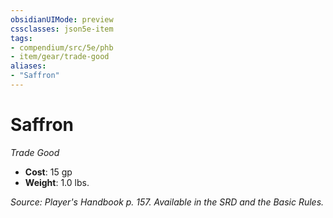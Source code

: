 ```yaml
---
obsidianUIMode: preview
cssclasses: json5e-item
tags:
- compendium/src/5e/phb
- item/gear/trade-good
aliases: 
- "Saffron"
---
```

# Saffron
*Trade Good*  

- **Cost**: 15 gp
- **Weight**: 1.0 lbs.

*Source: Player's Handbook p. 157. Available in the SRD and the Basic Rules.*